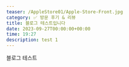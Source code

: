 ```yaml
---
teaser: /AppleStore01/Apple-Store-Front.jpg
category: ✅ 방문 후기 & 리뷰
title: 블로그 테스트입니다
date: 2023-09-27T00:00:00+00:00
time: 19:27
description: test 1
---
```


블로그 테스트
